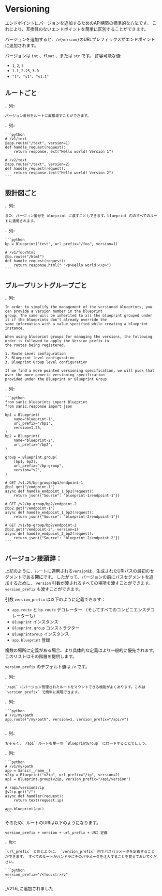 # Versioning

エンドポイントにバージョンを追加するためのAPI構築の標準的な方法です。 これにより、互換性のないエンドポイントを簡単に区別することができます。

バージョンを追加すると、`/v{version}`のURLプレフィックスがエンドポイントに追加されます。

バージョンは `int` 、`float` 、または `str` です。 許容可能な値:

- `1`, `2`, `3`
- `1.1`, `2.25`, `3.0`
- `"1"`、`"v1"`、`"v1.1"`

## ルートごと

.. 列::

```
バージョン番号をルートに直接渡すことができます。
```

.. 列::

````
```python
# /v1/text
@app.route("/text", version=1)
def handle_request(request):
    return response. ext("Hello world! Version 1")

# /v2/text
@app.route("/text", version=2)
def handle_request(request):
    return response.text("Hello world! Version 2")
```
````

## 設計図ごと

.. 列::

```
また、バージョン番号を blueprint に渡すこともできます。blueprint 内のすべてのルートに適用されます。
```

.. 列::

````
```python
bp = Blueprint("test", url_prefix="/foo", version=1)

# /v1/foo/html
@bp.route("/html")
def handle_request(request):
    return response.html(" "<p>Hello world!</p>")
```
````

## ブループリントグループごと

.. 列::

```
In order to simplify the management of the versioned blueprints, you can provide a version number in the blueprint
group. The same will be inherited to all the blueprint grouped under it if the blueprints don't already override the
same information with a value specified while creating a blueprint instance.

When using blueprint groups for managing the versions, the following order is followed to apply the Version prefix to
the routes being registered.

1. Route Level configuration
2. Blueprint level configuration
3. Blueprint Group level configuration

If we find a more pointed versioning specification, we will pick that over the more generic versioning specification
provided under the Blueprint or Blueprint Group
```

.. 列::

````
```python
from sanic.blueprints import Blueprint
from sanic.response import json

bp1 = Blueprint(
    name="blueprint-1",
    url_prefix="/bp1",
    version=1.25,
)
bp2 = Blueprint(
    name="blueprint-2",
    url_prefix="/bp2",
)

group = Blueprint.group(
    [bp1, bp2],
    url_prefix="/bp-group",
    version="v2",
)

# GET /v1.25/bp-group/bp1/endpoint-1
@bp1.get("/endpoint-1")
async def handle_endpoint_1_bp1(request):
    return json({"Source": "blueprint-1/endpoint-1"})

# GET /v2/bp-group/bp2/endpoint-2
@bp2.get("/endpoint-1")
async def handle_endpoint_1_bp2(request):
    return json({"Source": "blueprint-2/endpoint-1"})

# GET /v1/bp-group/bp2/endpoint-2
@bp2.get("/endpoint-2", version=1)
async def handle_endpoint_2_bp2(request):
    return json({"Source": "blueprint-2/endpoint-2"})
```
````

## バージョン接頭辞：

上記のように、ルートに適用される`version`は、生成されたURIパスの最初のセグメントである**常に**です。 したがって、バージョンの前にパスセグメントを追加するために、 `version` 引数が渡されるすべての場所を渡すことができます。`version_prefix` も渡すことができます。

引数 `version_prefix` は以下のように定義できます：

- `app.route` と `bp.route` デコレーター （そしてすべてのコンビニエンスデコレーターも）
- `Blueprint` インスタンス
- `Blueprint.group` コンストラクター
- `BlueprintGroup` インスタンス
- `app.blueprint` 登録

複数の場所に定義がある場合、より具体的な定義はより一般的に優先されます。 このリストはその階層を提供します。

`version_prefix` のデフォルト値は `/v` です。

.. 列::

```
`/api` にバージョン管理されたルートをマウントできる機能がよくあります。これは `version_prefix` で簡単に実現できます。
```

.. 列::

````
```python
# /v1/my/path
app.route("/my/path", version=1, version_prefix="/api/v")
```
````

.. 列::

```
おそらく、`/api` ルートを単一の `BlueprintGroup` にロードすることでしょう。
```

.. 列::

````
```python
# /v1/my/path
app = Sanic(__name__)
v2ip = Blueprint("v2ip", url_prefix="/ip", version=2)
api = Blueprint.group(v2ip, version_prefix="/api/version")

# /api/version2/ip
@v2ip.get("/")
async def handler(request):
    return text(request.ip)

app.blueprint(api)
```
````

そのため、ルートのURIは以下のようになります。

```
version_prefix + version + url_prefix + URI 定義
```

.. tip::

````
`url_prefix` と同じように、 `version_prefix` 内でパスパラメータを定義することができます。 すべてのルートがハンドラにそのパラメータを注入することを覚えておいてください。

```python
version_prefix="/<foo:str>/v"
```
````

_V21.6_に追加されました
